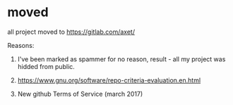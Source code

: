 # moved
all project moved to https://gitlab.com/axet/

Reasons:

1) I've been marked as spammer for no reason, result - all my project was hidded from public.

2) https://www.gnu.org/software/repo-criteria-evaluation.en.html

3) New github Terms of Service (march 2017)

